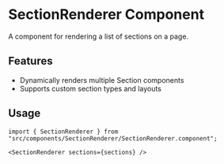 # SectionRenderer Component

A component for rendering a list of sections on a page.

## Features
- Dynamically renders multiple Section components
- Supports custom section types and layouts

## Usage
```tsx
import { SectionRenderer } from "src/components/SectionRenderer/SectionRenderer.component";

<SectionRenderer sections={sections} />
``` 